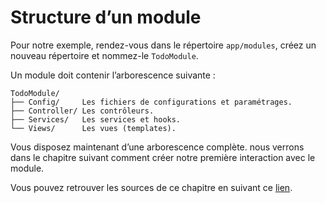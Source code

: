 ﻿# Structure d’un module

Pour notre exemple, rendez-vous dans le répertoire `app/modules`, créez un nouveau répertoire et nommez-le `TodoModule`.

Un module doit contenir l’arborescence suivante :

```textile
TodoModule/
├── Config/     Les fichiers de configurations et paramétrages.
├── Controller/ Les contrôleurs.
├── Services/   Les services et hooks.
└── Views/      Les vues (templates).
```

Vous disposez maintenant d’une arborescence complète. nous verrons dans le chapitre suivant comment créer notre première interaction avec le module.

Vous pouvez retrouver les sources de ce chapitre en suivant ce [lien](/development/module/src/05_structure_module).